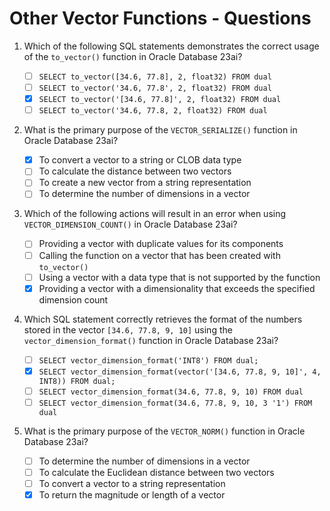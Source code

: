 # Other Vector Functions - Questions

1. Which of the following SQL statements demonstrates the correct usage of the `to_vector()` function in Oracle Database 23ai?
   - [ ] `SELECT to_vector([34.6, 77.8], 2, float32) FROM dual`
   - [ ] `SELECT to_vector('34.6, 77.8', 2, float32) FROM dual`
   - [x] `SELECT to_vector('[34.6, 77.8]', 2, float32) FROM dual`
   - [ ] `SELECT to_vector('34.6, 77.8, 2, float32) FROM dual`

2. What is the primary purpose of the `VECTOR_SERIALIZE()` function in Oracle Database 23ai?

   - [x] To convert a vector to a string or CLOB data type
   - [ ] To calculate the distance between two vectors
   - [ ] To create a new vector from a string representation
   - [ ] To determine the number of dimensions in a vector

3. Which of the following actions will result in an error when using `VECTOR_DIMENSION_COUNT()` in Oracle Database 23ai?

   - [ ] Providing a vector with duplicate values for its components
   - [ ] Calling the function on a vector that has been created with `to_vector()`
   - [ ] Using a vector with a data type that is not supported by the function
   - [x] Providing a vector with a dimensionality that exceeds the specified dimension count

4. Which SQL statement correctly retrieves the format of the numbers stored in the vector `[34.6, 77.8, 9, 10]` using the `vector_dimension_format()` function in Oracle Database 23ai?

   - [ ] `SELECT vector_dimension_format('INT8') FROM dual;`
   - [x] `SELECT vector_dimension_format(vector('[34.6, 77.8, 9, 10]', 4, INT8)) FROM dual;`
   - [ ] `SELECT vector_dimension_format(34.6, 77.8, 9, 10) FROM dual`
   - [ ] `SELECT vector_dimension_format(34.6, 77.8, 9, 10, 3 '1') FROM dual`

5. What is the primary purpose of the `VECTOR_NORM()` function in Oracle Database 23ai?

   - [ ] To determine the number of dimensions in a vector
   - [ ] To calculate the Euclidean distance between two vectors
   - [ ] To convert a vector to a string representation
   - [x] To return the magnitude or length of a vector